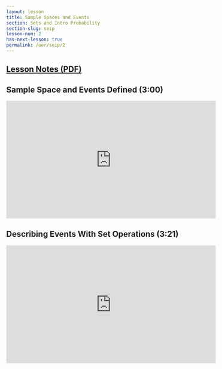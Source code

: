 ```yaml
---
layout: lesson
title: Sample Spaces and Events
section: Sets and Intro Probability
section-slug: seip
lesson-num: 2
has-next-lesson: true
permalink: /oer/seip/2
---
```



<h2>
<a href="/assets/oer/seip/SampleSpacesAndEvents.pdf">
Lesson Notes (PDF)
</a>
</h2>

<h2>Sample Space and Events Defined (3:00)</h2>
<iframe src="https://www.youtube.com/embed/bRBI2L8YKLQ" allow="accelerometer; autoplay; encrypted-media; gyroscope; picture-in-picture" allowfullscreen="" width="560" height="315" frameborder="0"></iframe>

<h2>Describing Events With Set Operations (3:21)</h2>
<iframe src="https://www.youtube.com/embed/kWWQiM0242E" allow="accelerometer; autoplay; encrypted-media; gyroscope; picture-in-picture" allowfullscreen="" width="560" height="315" frameborder="0"></iframe>

